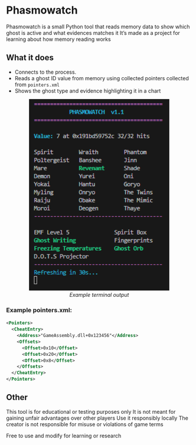 # Phasmowatch

Phasmowatch is a small Python tool that reads memory data to show which ghost is active and what evidences matches it
It’s made as a project for learning about how memory reading works

## What it does
- Connects to the process.
- Reads a ghost ID value from memory using collected pointers collected from `pointers.xml`
- Shows the ghost type and evidence highlighting it in a chart

<p align="center">
  <img src="demo.png" alt="PHASMOWATCH output example" width="380"><br>
  <em>Example terminal output</em>
</p>

### Example pointers.xml:
```xml
<Pointers>
  <CheatEntry>
    <Address>"GameAssembly.dll+0x123456"</Address>
    <Offsets>
      <Offset>0x10</Offset>
      <Offset>0x20</Offset>
      <Offset>0x8</Offset>
    </Offsets>
  </CheatEntry>
</Pointers>
```

## Other
This tool is for educational or testing purposes only
It is not meant for gaining unfair advantages over other players
Use it responsibly locally
The creator is not responsible for misuse or violations of game terms

Free to use and modify for learning or research
